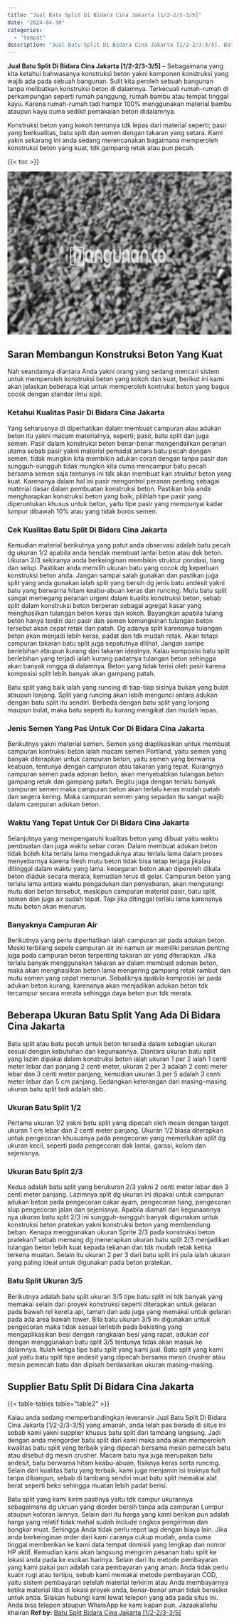 ```yaml
---
title: "Jual Batu Split Di Bidara Cina Jakarta [1/2-2/3-3/5]"
date: "2024-04-30"
categories: 
  - "tempat"
description: "Jual Batu Split Di Bidara Cina Jakarta [1/2-2/3-3/5]. Batu split yang kami kirim pastinya yaitu tdk campur ukurannya sebagaimana dg ukruan yang diorder bersi..."
---
```


**Jual Batu Split Di Bidara Cina Jakarta \[1/2-2/3-3/5\]** – Sebagaimana yang kita ketahui bahwasanya konstruksi beton yakni komponen konstruksi yang wajib ada pada sebuah bangunan. Sulit kita peroleh sebuah bangunan tanpa melibatkan konstruksi beton di dalamnya. Terkecuali rumah-rumah di perkampungan seperti rumah panggung, rumah bambu atau tempat tinggal kayu. Karena rumah-rumah tadi hampir 100% menggunakan material bambu ataupun kayu cuma sedikit pemakaian beton didalamnya.

Konstruksi beton yang kokoh tentunya tdk lepas dari material seperti; pasir yang berkualitas, batu split dan semen dengan takaran yang setara. Kami yakin sekarang ini anda sedang merencanakan bagaimana memperoleh konstruksi beton yang kuat, tdk gampang retak atau pun pecah.

{{< toc >}}

![Jual Batu Split Di Bidara Cina Jakarta [1/2-2/3-3/5]](/images/jual-batu-split-43.png)

## Saran Membangun Konstruksi Beton Yang Kuat

Nah seandainya diantara Anda yakni orang yang sedang mencari sistem untuk memperoleh konstruksi beton yang kokoh dan kuat, berikut ini kami akan jelaskan beberapa kiat untuk memperoleh kontruksi beton yang bagus cocok dengan standar ilmu sipil.

### Ketahui Kualitas Pasir Di Bidara Cina Jakarta

Yang seharusnya di diperhatikan dalam membuat campuran atau adukan beton itu yakni macam materialnya, seperti; pasir, batu split dan juga semen. Pasir dalam konstruksi beton benar-benar mengendalikan peranan utama sebab pasir yakni material pemadat antara batu pecah dengan semen. tidak mungkin kita membikin adukan coran dengan tanpa pasir dan sungguh-sungguh tidak mungkin kita cuma mencampur batu pecah bersama semen saja tentunya ini tdk akan membuat kan struktur beton yang kuat. Karenanya dalam hal ini pasir mengontrol peranan penting sebagai material dasar dalam pembuatan konstruksi beton. Pastikan bila anda mengharapkan konstruksi beton yang baik, pilihlah tipe pasir yang diperuntukan khusus untuk beton, yaitu tipe pasir yang mempunyai kadar lumpur dibawah 10% atau yang tidak boros semen.

### Cek Kualitas Batu Split Di Bidara Cina Jakarta

Kemudian material berikutnya yang patut anda observasi adalah batu pecah dg ukuran 1/2 apabila anda hendak membuat lantai beton atau dak beton. Ukuran 2/3 sekiranya anda berkeinginan membikin struktur pondasi, tiang dan selup. Pastikan anda memilih ukuran batu yang cocok dg keperluan konstruksi beton anda. Jangan sampai salah gunakan dan pastikan juga split yang anda gunakan ialah split yang bersih dg jenis batu andesit yakni batu yang berwarna hitam keabu-abuan keras dan runcing. Mutu batu split sangat memegang peranan urgent dalam kualits konstruksi beton, sebab split dalam konstruksi beton berperan sebagai agregat kasar yang menghasilkan tulangan beton keras dan kokoh. Bayangkan apabila tulang beton hanya terdiri dari pasir dan semen kemungkinan tulangan beton tersebut akan cepat retak dan patah. Dg adanya split karenanya tulangan beton akan menjadi lebih keras, padat dan tdk mudah retak. Akan tetapi campuran takaran batu split juga sepatutnya dilihat, Jangan sampe berlebihan ataupun kurang dari takaran idealnya. Kalau komposisi batu split berlebihan yang terjadi ialah kurang padatnya tulangan beton sehingga akan banyak rongga di dalamnya. Beton yang tidak terisi oleh pasir karena komposisi split lebih banyak akan gampang patah.

Batu split yang baik ialah yang runcing di tiap-tiap sisinya bukan yang bulat ataupun lonjong. Split yang runcing akan lebih mengunci antara adukan dengan batu split itu sendiri. Berbeda dengan batu split yang lonjong maupun bulat, maka batu seperti itu kurang mengikat dan mudah lepas.

### Jenis Semen Yang Pas Untuk Cor Di Bidara Cina Jakarta

Berikutnya yakni material semen. Semen yang diaplikasikan untuk membuat campuran kontruksi beton ialah macam semen Portland, yaitu semen yang banyak diterapkan untuk campuran beton, yaitu semen yang berwarna keabuan, tentunya dengan campuran atau takaran yang tepat. Kurangnya campuran semen pada adonan beton, akan menyebabkan tulangan beton gampang retak dan gampang patah. Begitu juga dengan terlalu banyak campuran semen maka campuran beton akan terlalu keras mudah patah dan segera kering. Maka campuran semen yang sepadan itu sangat wajib dalam campuran adukan beton.

### Waktu Yang Tepat Untuk Cor Di Bidara Cina Jakarta

Selanjutnya yang mempengaruhi kualitas beton yang dibuat yaitu waktu pembuatan dan juga waktu sebar coran. Dalam membuat adukan beton tidak boleh kita terlalu lama mengaduknya atau terlalu lama dalam proses menyebarnya karena fresh mutu beton tidak bisa tetap terjaga jikalau ditinggal dalam waktu yang lama. kesegaran beton akan diperoleh dikala beton diaduk secara merata, kemudian terus di gelar. Campuran beton yang terlalu lama antara waktu pengadukan dan penyebaran, akan mengurangi mutu dari beton tersebut, meskipun campuran material pasir, batu split, semen dan juga air sudah tepat. Tapi jika ditinggal terlalu lama karenanya mutu beton akan menurun.

### Banyaknya Campuran Air

Berikutnya yang perlu diperhatikan ialah campuran air pada adukan beton. Meski terbilang sepele campuran air ini namun air memiliki peranan penting juga pada campuran beton terpenting takaran air yang diterapkan. Jika terlalu banyak menggunakan takaran air dalam membuat adonan beton, maka akan menghasilkan beton lama mengering gampang retak rambut dan mutu semen yang cepat menurun. Sebaliknya apabila komposisi air pada adukan beton kurang, karenanya akan menjadikan adukan beton tdk tercampur secara merata sehingga daya beton pun tdk merata.

## Beberapa Ukuran Batu Split Yang Ada Di Bidara Cina Jakarta

Batu split atau batu pecah untuk beton tersedia dalam sebagian ukuran sesuai dengan kebutuhan dan kegunaannya. Diantara ukuran batu split yang lazim dipakai dalam konstruksi beton ialah ukuran 1 per 2 ialah 1 centi meter lebar dan panjang 2 centi meter, ukuran 2 per 3 adalah 2 centi meter lebar dan 3 centi meter panjang, kemudian ukuran 3 per 5 adalah 3 centi meter lebar dan 5 cm panjang. Sedangkan keterangan dari masing-masing ukuran batu split tadi adalah sbb.

### Ukuran Batu Split 1/2

Pertama ukuran 1/2 yakni batu split yang dipecah oleh mesin dengan target ukuran 1 cm lebar dan 2 centi meter panjang. Ukuran 1/2 biasa diterapkan untuk pengecoran khususnya pada pengecoran yang memerlukan split dg ukuran kecil, seperti pada pengecoran dak lantai, garasi, kolom dan sejenisnya.

### Ukuran Batu Split 2/3

Kedua adalah batu split yang berukuran 2/3 yakni 2 centi meter lebar dan 3 centi meter panjang. Lazimnya split dg ukuran ini dipakai untuk campuran adukan beton pada pengecoran cakar ayam, pengecoran tiang, pengecoran slup pengecoran jalan dan sejenisnya. Apabila diamati dari kegunaannya nya ukuran batu split 2/3 ini sungguh-sungguh banyak digunakan untuk konstruksi beton pratekan yakni konstruksi beton yang membendung beban. Kenapa menggunakan ukuran Sprite 2/3 pada konstruksi beton pratekan? sebab memang dg menerapkan ukuran batu split 2/3 menjadikan tulangan beton lebih kuat kepada tekanan dan tdk mudah retak ketika terkena muatan. Selain itu ukuran 2 per 3 dari batu split ini pula ialah ukuran yang paling ideal untuk digunakan pada beton pratekan.

### Batu Split Ukuran 3/5

Berikutnya adalah batu split ukuran 3/5 tipe batu split ini tdk banyak yang memakai selain dari proyek konstruksi seperti diterapkan untuk gelaran pada bawah rel kereta api, taman dan ada juga yang memakai untuk gelaran pada ada area bawah tower. Bila batu ukuran 3/5 ini digunakan untuk pengecoran maka tidak sesuai terlebih pada bekisting yang mengaplikasikan besi dengan rangkaian besi yang rapat, adukan cor dengan menggunakan batu split 3/5 tentunya tidak akan masuk ke dalamnya. Itulah ketiga tipe batu split yang kami jual. Batu split yang kami jual yaitu batu split tipe andesit yang dipecah bersama mesin crusher atau mesin pemecah batu dan dipisah berdasarkan ukuran masing-masing.

## Supplier Batu Split Di Bidara Cina Jakarta

{{< table-tables table="table2" >}}

Kalau anda sedang memperbandingkan leveransir Jual Batu Split Di Bidara Cina Jakarta \[1/2-2/3-3/5\] yang amanah, anda telah pas berada di situs ini sebab kami yakni supplier khusus batu split dari tambang langsung. Jadi dengan anda mengorder batu split dari kami maka anda akan memperoleh kwalitas batu split yang terbaik yang dipecah bersama mesin pemecah batu atau disebut dg mesin crusher. Macam batu nya juga merupakan batu andesit, batu berwarna hitam keabu-abuan, fisiknya keras serta runcing. Selain dari kualitas batu yang terbaik, kami juga menjamin isi truknya full tanpa dibangun, sebab di tambang sendiri muat batu split memakai alat berat seperti beko sehingga muatan lebih padat berisi.

Batu split yang kami kirim pastinya yaitu tdk campur ukurannya sebagaimana dg ukruan yang diorder bersih tanpa ada campuran Lumpur ataupun kotoran lainnya. Selain dari itu harga yang kami berikan pun adalah harga yang relatif tidak mahal sudah include ongkos pengiriman dan bongkar muat. Sehingga Anda tidak perlu repot lagi dengan biaya lain. Jika anda berkeinginan order dari kami caranya cukup mudah, anda cuma tinggal memberikan ke kami data tempat domisili yang lengkap dan nomor HP aktif. Kemudian kami akan langsung mengirim pesanan batu split ke lokasi anda pada ke esokan harinya. Selain dari itu metode pembayaran yang kami pakai pun adalah cara pembayaran yang aman. Anda tidak perlu kuatir rugi atau tertipu, sebab kami memakai metode pembayaran COD, yaitu sistem pembayaran setelah material terkirim atau Anda membayarnya ketika material tiba di lokasi proyek anda, benar-benar aman tidak beresiko untuk anda. Silakan hubungi kami lewat telepon yang ada pada situs ini. Anda bisa telepon ataupun WhatsApp ke kami kapan pun. Jazaakallohu khairan
**Ref by:** [Batu Split Bidara Cina Jakarta [1/2-2/3-3/5]](https://id.wikipedia.org/wiki/Batu)
